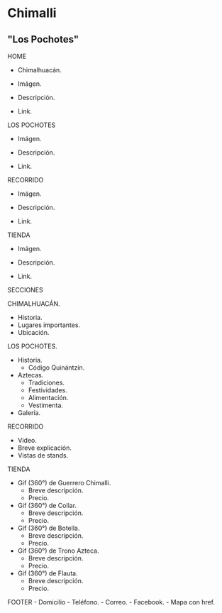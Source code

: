 # Chimalli
## "Los Pochotes"

  HOME

- Chimalhuacán.

- Imágen.

-  Descripción.

-  Link.

LOS POCHOTES

- Imágen.

- Descripción.

- Link.

RECORRIDO

- Imágen.

- Descripción.

- Link.

TIENDA

- Imágen.

- Descripción.

- Link.

SECCIONES

CHIMALHUACÁN.

  - Historia.
  - Lugares importantes.
  - Ubicación.

LOS POCHOTES.

  - Historia.
      - Código Quinántzin.
  - Aztecas.
    - Tradiciones.
    - Festividades.
    - Alimentación.
    - Vestimenta.
  - Galería.

RECORRIDO
- Video.
- Breve explicación.
- Vistas de stands.

TIENDA
  - Gif (360°) de Guerrero Chimalli.
      - Breve descripción.
      - Precio.
  - Gif (360°) de Collar.
      - Breve descripción.
      - Precio.
  - Gif (360°) de Botella.
      - Breve descripción.
      - Precio.
  - Gif (360°) de Trono Azteca.
      - Breve descripción.
      - Precio.
  - Gif (360°) de Flauta.
      - Breve descripción.
      - Precio.

FOOTER
      - Domicilio
      - Teléfono.
      - Correo.
      - Facebook.
      - Mapa con href.
